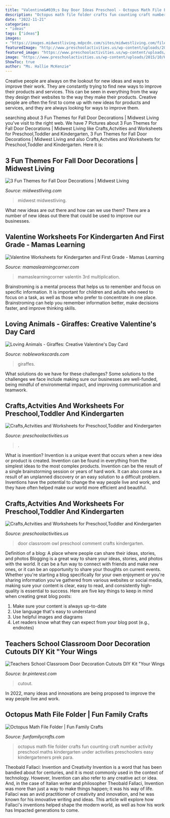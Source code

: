 ```yaml
---
title: "Valentine&#039;s Day Door Ideas Preschool - Octopus Math File Folder Crafts Fun Counting Craft Number Activity Preschool Maths Kindergarten Under Activities Preschoolers Easy Kindergarteners Prek Para"
description: "Octopus math file folder crafts fun counting craft number activity preschool maths kindergarten under activities preschoolers easy kindergarteners prek para"
date: "2022-11-21"
categories:
- "ideas"
tags: ["ideas"]
images:
- "https://images.midwestliving.mdpcdn.com/sites/midwestliving.com/files/styles/large/public/101655520v2.jpg?itok=sueCq_5S"
featuredImage: "http://www.preschoolactivities.us/wp-content/uploads/2015/03/Owl-Classroom-Door.jpg"
featured_image: "https://www.preschoolactivities.us/wp-content/uploads/2015/10/Halloween-classroom-door-decoration.jpg"
image: "https://www.preschoolactivities.us/wp-content/uploads/2015/10/Halloween-classroom-door-decoration.jpg"
ShowToc: true
author: "Ms. Hallie McKenzie"
---
```



Creative people are always on the lookout for new ideas and ways to improve their work. They are constantly trying to find new ways to improve their products and services. This can be seen in everything from the way they design their websites to the way they make their products. Creative people are often the first to come up with new ideas for products and services, and they are always looking for ways to improve them.

	

		
searching about 3 Fun Themes for Fall Door Decorations | Midwest Living you've visit to the right web. We have 7 Pictures about 3 Fun Themes for Fall Door Decorations | Midwest Living like Crafts,Actvities and Worksheets for Preschool,Toddler and Kindergarten, 3 Fun Themes for Fall Door Decorations | Midwest Living and also Crafts,Actvities and Worksheets for Preschool,Toddler and Kindergarten. Here it is:
		
    
## 3 Fun Themes For Fall Door Decorations | Midwest Living

<img loading=lazy src="https://images.midwestliving.mdpcdn.com/sites/midwestliving.com/files/styles/large/public/101655520v2.jpg?itok=sueCq_5S" onerror="this.onerror=null;this.src='https://tse1.mm.bing.net/th?id=OIP.IaCFeEtrKnfwsptQSnKhmQAAAA&amp;pid=15.1';" alt="3 Fun Themes for Fall Door Decorations | Midwest Living">

_Source: midwestliving.com_

>midwest midwestliving. 

	

What new ideas are out there and how can we use them?
There are a number of new ideas out there that could be used to improve our businesses.

    
## Valentine Worksheets For Kindergarten And First Grade - Mamas Learning

<img loading=lazy src="https://www.mamaslearningcorner.com/wp-content/uploads/2015/02/Valentine-Worksheets-Kindergarten-First-Grade.jpg" onerror="this.onerror=null;this.src='https://tse2.mm.bing.net/th?id=OIP.FJY6_zgTdGEr1wJTSyz_fwHaLH&amp;pid=15.1';" alt="Valentine Worksheets for Kindergarten and First Grade - Mamas Learning">

_Source: mamaslearningcorner.com_

>mamaslearningcorner valentín 3rd multiplication. 

	

Brainstroming is a mental process that helps us to remember and focus on specific information. It is important for children and adults who need to focus on a task, as well as those who prefer to concentrate in one place. Brainstroming can help you remember information better, make decisions faster, and improve thinking skills.

    
## Loving Animals - Giraffes: Creative Valentine&#039;s Day Card

<img loading=lazy src="https://s.yimg.com/aah/yhst-94387763560218/loving-animals-giraffes-card-18.jpg" onerror="this.onerror=null;this.src='https://tse4.mm.bing.net/th?id=OIP.QbRapTE8i_BqLZ7-a2HSRwHaKy&amp;pid=15.1';" alt="Loving Animals - Giraffes: Creative Valentine&#039;s Day Card">

_Source: nobleworkscards.com_

>giraffes. 

	

What solutions do we have for these challenges?
Some solutions to the challenges we face include making sure our businesses are well-funded, being mindful of environmental impact, and improving communication and teamwork.

    
## Crafts,Actvities And Worksheets For Preschool,Toddler And Kindergarten

<img loading=lazy src="https://www.preschoolactivities.us/wp-content/uploads/2015/10/Halloween-classroom-door-decoration.jpg" onerror="this.onerror=null;this.src='https://tse4.mm.bing.net/th?id=OIP.UI7HOZrce3hO2L2r2kZ7wwHaJ3&amp;pid=15.1';" alt="Crafts,Actvities and Worksheets for Preschool,Toddler and Kindergarten">

_Source: preschoolactivities.us_

>. 

	

What is invention?
Invention is a unique event that occurs when a new idea or product is created. Invention can be found in everything from the simplest ideas to the most complex products. Invention can be the result of a single brainstorming session or years of hard work. It can also come as a result of an unplanned discovery or an easy solution to a difficult problem. Inventions have the potential to change the way people live and work, and they have often helped make our world more efficient and beautiful.

    
## Crafts,Actvities And Worksheets For Preschool,Toddler And Kindergarten

<img loading=lazy src="http://www.preschoolactivities.us/wp-content/uploads/2015/03/Owl-Classroom-Door.jpg" onerror="this.onerror=null;this.src='https://tse1.mm.bing.net/th?id=OIP.UiBKDn6-qObKyIR4fVDlPgHaNJ&amp;pid=15.1';" alt="Crafts,Actvities and Worksheets for Preschool,Toddler and Kindergarten">

_Source: preschoolactivities.us_

>door classroom owl preschool comment crafts kindergarten. 

	

Definition of a blog: A place where people can share their ideas, stories, and photos
Blogging is a great way to share your ideas, stories, and photos with the world. It can be a fun way to connect with friends and make new ones, or it can be an opportunity to share your thoughts on current events. Whether you're starting a blog specifically for your own enjoyment or you're sharing information you've gathered from various websites or social media, making sure your content is clear, easy to read, and consistently high-quality is essential to success. Here are five key things to keep in mind when creating great blog posts: 
1. Make sure your content is always up-to-date 
2. Use language that's easy to understand 
3. Use helpful images and diagrams 
4. Let readers know what they can expect from your blog post (e.g., endnotes) 

    
## Teachers School Classroom Door Decoration Cutouts DIY Kit &quot;Your Wings

<img loading=lazy src="https://i.pinimg.com/736x/8f/80/c6/8f80c6e800fc9086ba65dae57243e2ee.jpg" onerror="this.onerror=null;this.src='https://tse1.mm.bing.net/th?id=OIP.73j2RjK3txE9U-bRmyrhBgHaL9&amp;pid=15.1';" alt="Teachers School Classroom Door Decoration Cutouts DIY Kit &quot;Your Wings">

_Source: br.pinterest.com_

>cutout. 

	

In 2022, many ideas and innovations are being proposed to improve the way people live and work.

    
## Octopus Math File Folder | Fun Family Crafts

<img loading=lazy src="https://funfamilycrafts.com/wp-content/uploads/2012/06/octopus-math-1.jpg" onerror="this.onerror=null;this.src='https://tse2.mm.bing.net/th?id=OIP.4JP4wo8oQZNk7Hd3UpWPJQHaLG&amp;pid=15.1';" alt="Octopus Math File Folder | Fun Family Crafts">

_Source: funfamilycrafts.com_

>octopus math file folder crafts fun counting craft number activity preschool maths kindergarten under activities preschoolers easy kindergarteners prek para. 

	

Theobald Fallaci: Invention and Creativity
Invention is a word that has been bandied about for centuries, and it is most commonly used in the context of technology. However, Invention can also refer to any creative act or idea. And, in the case of Italian writer and philosopher Theobald Fallaci, Invention was more than just a way to make things happen; it was his way of life. Fallaci was an avid practitioner of creativity and innovation, and he was known for his innovative writing and ideas. This article will explore how Fallaci's inventions helped shape the modern world, as well as how his work has Impacted generations to come.


